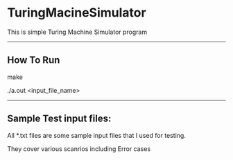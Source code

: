 # TuringMacineSimulator
This is simple Turing Machine Simulator program

----------
How To Run
----------

make

./a.out <input_file_name>


------------------------
Sample Test input files:
------------------------

All *.txt files are some sample input files that I used for testing.

They cover various scanrios including Error cases

